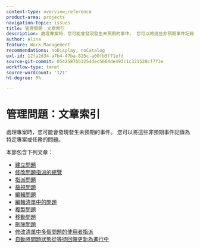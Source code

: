 ```yaml
---
content-type: overview;reference
product-area: projects
navigation-topic: issues
title: 管理問題：文章索引
description: 處理專案時，您可能會發現發生未預期的事件。 您可以將這些非預期事件記錄為特定專案或任務的問題。 下列文章包含管理問題的相關資訊。
author: Alina
feature: Work Management
recommendations: noDisplay, noCatalog
exl-id: 12fa2d34-a7b4-47ba-825c-a00fb5f71efd
source-git-commit: 0542587bb3254dec5664de493c1c321528cf7f3e
workflow-type: tm+mt
source-wordcount: '121'
ht-degree: 0%

---
```


# 管理問題：文章索引

<!--Audited: 08/2025-->

處理專案時，您可能會發現發生未預期的事件。 您可以將這些非預期事件記錄為特定專案或任務的問題。

本節包含下列文章：

* [建立問題](../../../manage-work/issues/manage-issues/create-issues.md)
* [修改問題指派的總覽](../../../manage-work/issues/manage-issues/modify-issue-assignments-overview.md)
* [指派問題](../../../manage-work/issues/manage-issues/assign-issues.md)
* [檢視問題](../../../manage-work/issues/manage-issues/view-issues.md)
* [編輯問題](../../../manage-work/issues/manage-issues/edit-issues.md)
* [編輯清單中的問題](../../../manage-work/issues/manage-issues/edit-issues-in-a-list.md)
* [複製問題](../../../manage-work/issues/manage-issues/copy-issues.md)
* [移動問題](../../../manage-work/issues/manage-issues/move-issues.md)
* [刪除問題](../../../manage-work/issues/manage-issues/delete-issues.md)
* [修改清單中多個問題的使用者指派](../../../manage-work/issues/manage-issues/edit-assignments-for-multiple-issues.md)
* [自動將問題狀態從等待回饋更新為進行中](../../../manage-work/issues/manage-issues/turn-issue-status-from-awf-to-inp-automatically.md)
